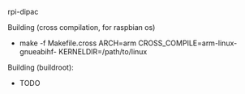 rpi-dipac

Building (cross compilation, for raspbian os)
- make -f Makefile.cross ARCH=arm CROSS_COMPILE=arm-linux-gnueabihf- KERNELDIR=/path/to/linux

Building (buildroot):
- TODO


